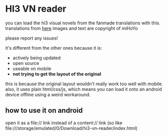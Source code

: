 # HI3 VN reader

you can load the hi3 visual novels from the fanmade translations with this.
translations from [here](https://github.com/RaytheonThunder/honkai-vns)
images and text are copyright of miHoYo

please report any issues!

it's different from the other ones because it is:

- actively being updated
- open source
- useable on mobile
- __not trying to get the layout of the original__ 

this is because the original layout wouldn't really work too well with mobile. also, it uses plain html/css/js, which means you can load it onto an android device offline using a weird workaround.

## how to use it on android
open it as a file:// link instead of a content:// link (so like file:///storage/emulated/0/Download/hi3-vn-reader/index.html)